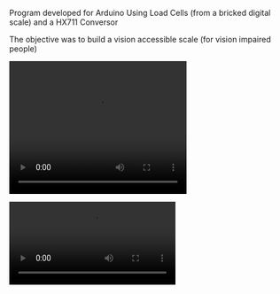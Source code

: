 Program developed for Arduino
Using Load Cells (from a bricked digital scale) and a HX711 Conversor 

The objective was to build a vision accessible scale (for vision impaired people)

<video width="320" height="240" controls>
  <source src="media/IMG_0270.MP4" type="video/mp4">
</video>

![teste](media/IMG_0270.MP4)

